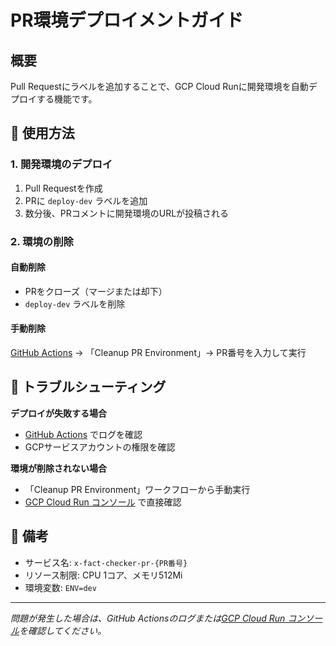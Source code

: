 # PR環境デプロイメントガイド

## 概要

Pull Requestにラベルを追加することで、GCP Cloud Runに開発環境を自動デプロイする機能です。

## 🚀 使用方法

### 1. 開発環境のデプロイ

1. Pull Requestを作成
2. PRに `deploy-dev` ラベルを追加
3. 数分後、PRコメントに開発環境のURLが投稿される

### 2. 環境の削除

#### 自動削除
- PRをクローズ（マージまたは却下）
- `deploy-dev` ラベルを削除

#### 手動削除
[GitHub Actions](https://github.com/SotaYamaguchi/fact-checker/actions) → 「Cleanup PR Environment」→ PR番号を入力して実行

## 🚨 トラブルシューティング

**デプロイが失敗する場合**
- [GitHub Actions](https://github.com/SotaYamaguchi/fact-checker/actions) でログを確認
- GCPサービスアカウントの権限を確認

**環境が削除されない場合**
- 「Cleanup PR Environment」ワークフローから手動実行
- [GCP Cloud Run コンソール](https://console.cloud.google.com/run) で直接確認

## 📝 備考

- サービス名: `x-fact-checker-pr-{PR番号}`
- リソース制限: CPU 1コア、メモリ512Mi
- 環境変数: `ENV=dev`

---

*問題が発生した場合は、GitHub Actionsのログまたは[GCP Cloud Run コンソール](https://console.cloud.google.com/run)を確認してください。*